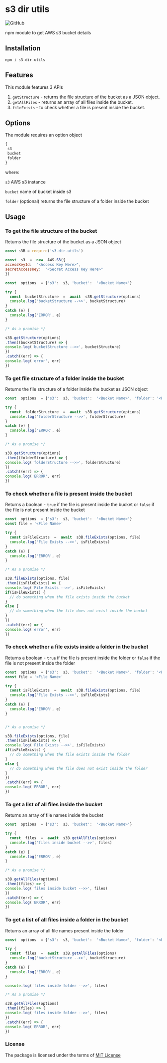﻿# s3 dir utils
![GitHub](https://img.shields.io/github/license/jishnu-mohan/s3-dir-utils)

npm module to get AWS s3 bucket details

## Installation
`npm i s3-dir-utils`
## Features

This module features 3 APIs
1. `getStructure` - returns the file structure of the bucket as a JSON object.
2.  `getAllFiles` - returns an array of all files inside the bucket.
3. `fileExists` - to check whether a file is present inside the bucket.


## Options
The module requires an option object 
``` javascript
{
 s3
 bucket
 folder
}
```
where:

`s3`	AWS s3 instance

`bucket`	name of bucket inside s3

`folder` (optional) returns the file structure of a folder inside the bucket

## Usage

### To get the file structure of the bucket
Returns the file structure of the bucket as a JSON object
``` javascript
const s3B = require('s3-dir-utils')

const  s3  =  new  AWS.S3({
accessKeyId:  "<Access Key Here>",
secretAccessKey:  "<Secret Access Key Here>"
})

const  options  = {'s3':  s3, 'bucket':  '<Bucket Name>'}

try {
  const  bucketStructure  =  await  s3B.getStructure(options)
  console.log('bucketStructure -->>', bucketStructure)
}
catch (e) {
  console.log('ERROR', e)
}

/* As a promise */

s3B.getStructure(options)
.then((bucketStructure) => {
console.log('bucketStructure -->>', bucketStructure)
})
.catch((err) => {
console.log('error', err)
})
```
### To get file structure of a folder inside the bucket
Returns the file structure of a folder inside the bucket as JSON object
```javascript
const  options  = {'s3':  s3, 'bucket':  '<Bucket Name>', 'folder': '<Folder Name>'}

try {
  const  folderStructure  =  await  s3B.getStructure(options)
  console.log('folderStructure -->>', folderStructure)
}
catch (e) {
  console.log('ERROR', e)
}

/* As a promise */

s3B.getStructure(options)
.then((folderStructure) => {
console.log('folderStructure -->>', folderStructure)
})
.catch((err) => {
console.log('ERROR', err)
})
```

### To check whether a file is present inside the bucket
Returns a boolean -
`true` if the file is present inside the bucket or
`false` if the file is not present inside the bucket
``` javascript
const  options  = {'s3':  s3, 'bucket':  '<Bucket Name>'}
const file = '<File Name>'

try {
  const isFileExists  =  await  s3B.fileExists(options, file)
  console.log('File Exists -->>', isFileExists)
}
catch (e) {
  console.log('ERROR', e)
}

/* As a promise */

s3B.fileExists(options, file)
.then((isFileExists) => {
console.log('File Exists -->>', isFileExists)
if(isFileExists) {
  // do something when the file exists inside the bucket 
}
else {
  // do something when the file does not exist inside the bucket
}
})
.catch((err) => {
console.log('error', err)
})
```
### To check whether a file exists inside a folder in the bucket
Returns a boolean -
`true` if the file is present inside the folder or
`false` if the file is not present inside the folder
``` javascript
const  options  = {'s3':  s3, 'bucket':  '<Bucket Name>', 'folder': '<Folder Name>'}
const file = '<File Name>'

try {
  const isFileExists  =  await  s3B.fileExists(options, file)
  console.log('File Exists -->>', isFileExists)
}
catch (e) {
  console.log('ERROR', e)
}


/* As a promise */

s3B.fileExists(options, file)
.then((isFileExists) => {
console.log('File Exists -->>', isFileExists)
if(isFileExists) {
  // do something when the file exists inside the folder 
}
else {
  // do something when the file does not exist inside the folder
}
})
.catch((err) => {
console.log('ERROR', err)
})
```

### To get a list of all files inside the bucket
Returns an array of file names inside the bucket
``` javascript
const  options  = {'s3':  s3, 'bucket':  '<Bucket Name>'}

try {
  const  files  =  await  s3B.getAllFiles(options)
  console.log('files inside bucket -->>', files)
}
catch (e) {
  console.log('ERROR', e)
}

/* As a promise */

s3B.getAllFiles(options)
.then((files) => {
console.log('files inside bucket -->>', files)
})
.catch((err) => {
console.log('ERROR', err)
})
```

### To get a list of all files inside a folder in the bucket
Returns an array of all file names present inside the folder
``` javascript
const  options  = {'s3':  s3, 'bucket':  '<Bucket Name>', 'folder': '<Folder Name>'}

try {
  const  files  =  await  s3B.getAllFiles(options)
  console.log('bucketStructure -->>', bucketStructure)
}
catch (e) {
  console.log('ERROR', e)
}

console.log('files inside folder -->>', files)

/* As a promise */

s3B.getAllFiles(options)
.then((files) => {
console.log('files inside folder -->>', files)
})
.catch((err) => {
console.log('ERROR', err)
})
```
### License
The package is licensed under the terms of [MIT License](https://github.com/jishnu-mohan/s3-dir-utils/blob/master/LICENSE)


